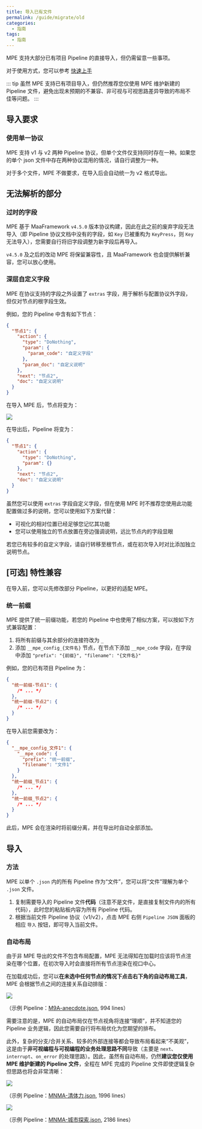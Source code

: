 ```yaml
---
title: 导入已有文件
permalink: /guide/migrate/old
categories:
  - 指南
tags:
  - 指南
---
```


MPE 支持大部分已有项目 Pipeline 的直接导入，但仍需留意一些事项。

对于使用方式，您可以参考 [快速上手](/guide/start/quick-start)

::: tip
虽然 MPE 支持已有项目导入，但仍然推荐您仅使用 MPE 维护新建的 Pipeline 文件，避免出现未预期的不兼容、非可视与可视思路差异导致的布局不佳等问题。
:::

## 导入要求

### 使用单一协议

MPE 支持 v1 与 v2 两种 Pipeline 协议，但单个文件仅支持同时存在一种。如果您的单个 json 文件中存在两种协议混用的情况，请自行调整为一种。

对于多个文件，MPE 不做要求，在导入后会自动统一为 v2 格式导出。

## 无法解析的部分

### 过时的字段

MPE 基于 MaaFramework `v4.5.0` 版本协议构建，因此在此之前的废弃字段无法导入（即 Pipeline 协议文档中没有的字段，如 `Key` 已被重构为 `KeyPress`，则 `Key` 无法导入），您需要自行将旧字段调整为新字段后再导入。

`v4.5.0` 及之后的改动 MPE 将保留兼容性，且 MaaFramework 也会提供解析兼容，您可以放心使用。

### 深层自定义字段

MPE 在协议支持的字段之外设置了 `extras` 字段，用于解析与配置协议外字段，但仅对节点的根字段生效。

例如，您的 Pipeline 中含有如下节点：

```json
{
  "节点1": {
    "action": {
      "type": "DoNothing",
      "param": {
        "param_code": "自定义字段"
      },
      "param_doc": "自定义说明"
    },
    "next": "节点2",
    "doc": "自定义说明"
  }
}
```

在导入 MPE 后，节点将变为：

![](/images/migrate/额外字段.png)

在导出后，Pipeline 将变为：

```json
{
  "节点1": {
    "action": {
      "type": "DoNothing",
      "param": {}
    },
    "next": "节点2",
    "doc": "自定义说明"
  }
}
```

虽然您可以使用 `extras` 字段自定义字段，但在使用 MPE 时不推荐您使用此功能配置做过多的说明，您可以使用如下方案代替：

- 可视化的相对位置已经足够您记忆其功能
- 您可以使用独立的节点放置在旁边强调说明，远比节点内的字段显眼

若您已有较多的自定义字段，请自行转移至根节点，或在初次导入时对比添加独立说明节点。

## [可选] 特性兼容

在导入前，您可以先修改部分 Pipeline，以更好的适配 MPE。

### 统一前缀

MPE 提供了统一前缀功能，若您的 Pipeline 中也使用了相似方案，可以按如下方式兼容配置：

1. 将所有前缀与其余部分的连接符改为 `_`
2. 添加 `__mpe_config_{文件名}` 节点，在节点下添加 `__mpe_code` 字段，在字段中添加 `"prefix": "{前缀}", "filename": "{文件名}"`

例如，您的已有项目 Pipeline 为：

```json
{
  "统一前缀-节点1": {
    /* ... */
  },
  "统一前缀-节点2": {
    /* ... */
  }
}
```

在导入前您需要改为：

```json
{
  "__mpe_config_文件1": {
    "__mpe_code": {
      "prefix": "统一前缀",
      "filename": "文件1"
    }
  },
  "统一前缀_节点1": {
    /* ... */
  },
  "统一前缀_节点2": {
    /* ... */
  }
}
```

此后，MPE 会在渲染时将前缀分离，并在导出时自动全部添加。

## 导入

### 方法

MPE 以单个 `.json` 内的所有 Pipeline 作为“文件”，您可以将“文件”理解为单个 `.json` 文件。

1. 复制需要导入的 Pipeline 文件**代码**（注意不是文件，是直接复制文件内的所有代码），此时您的粘贴板内容为所有 Pipeline 代码。
2. 根据当前文件 Pipeline 协议（v1/v2），点击 MPE 右侧 `Pipeline JSON` 面板的相应 `导入` 按钮，即可导入当前文件。

### 自动布局

由于非 MPE 导出的文件不包含布局配置，MPE 无法得知在加载时应该将节点渲染在哪个位置，在初次导入时会直接将所有节点渲染在视口中心。

在加载成功后，您可以**在未选中任何节点的情况下点击右下角的自动布局工具**，MPE 会根据节点之间的连接关系自动排版：

![](/images/migrate/自动布局.gif)

（示例 Pipeline：[M9A-anecdote.json](https://github.com/MAA1999/M9A/blob/v3.11.8/assets/resource/base/pipeline/anecdote.json), 994 lines）

需要注意的是，MPE 的自动布局仅在节点视角将连接“理顺”，并不知道您的 Pipeline 业务逻辑，因此您需要自行将布局优化为您期望的排布。

此外，复杂的分支/合并关系、较多的外部连接等都会导致布局看起来“不美观”，这是由于**非可视编程与可视编程的业务处理思路不同**导致（主要是 `next`、`interrupt`、`on_error` 的处理思路）。因此，虽然有自动布局，仍然**建议您仅使用 MPE 维护新建的 Pipeline 文件**，全程在 MPE 完成的 Pipeline 文件即使逻辑复杂但思路也将会非常清晰：

![](/images/migrate/布局展示1.png)

（示例 Pipeline：[MNMA-清体力.json](https://github.com/kqcoxn/MaaNewMoonAccompanying/blob/v2.2.3/assets/resource/base/pipeline/%E6%97%A5%E5%B8%B8%E6%B4%BB%E5%8A%A8/%E6%B8%85%E4%BD%93%E5%8A%9B.json), 1996 lines）

![](/images/migrate/布局展示2.png)

（示例 Pipeline：[MNMA-城市探索.json](https://github.com/kqcoxn/MaaNewMoonAccompanying/blob/v2.2.3/assets/resource/base/pipeline/%E6%97%A5%E5%B8%B8%E6%B4%BB%E5%8A%A8/%E5%9F%8E%E5%B8%82%E6%8E%A2%E7%B4%A2.json), 2186 lines）

